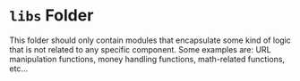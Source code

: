 # `libs` Folder

This folder should only contain modules that encapsulate some kind of logic that is not related to any specific component. Some examples are: URL manipulation functions, money handling functions, math-related functions, etc...
